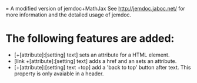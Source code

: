 = A modified version of jemdoc+MathJax
See http://jemdoc.jaboc.net/ for more information and the detailed usage of jemdoc.

The following features are added:
======================================
- [\+\[attribute\]\:\[setting\] text] sets an attribute for a HTML element.
- [link  \+\[attribute\]\:\[setting\] text] adds a href and an sets an attribute.
- [\+\[attribute\]\:\[setting\] text +top] add a 'back to top' button after text. This property is only avaiable in a header.